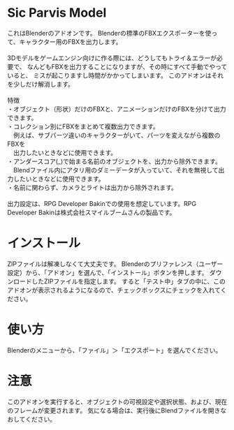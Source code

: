 # Sic Parvis Model
これはBlenderのアドオンです。
Blenderの標準のFBXエクスポーターを使って、キャラクター用のFBXを出力します。
<br>
<br>
3Dモデルをゲームエンジン向けに作る際には、どうしてもトライ＆エラーが必要で、
なんどもFBXを出力することになりますが、その時にすべて手動でやっていると、
ミスが起こりますし時間がかかってしまいます。
このアドオンはそれを少しだけ解消します。
<br>
<br>
特徴
<br>
・オブジェクト（形状）だけのFBXと、アニメーションだけのFBXを分けて出力できます。
<br>
・コレクション別にFBXをまとめて複数出力できます。<br>
　例えば、サブパーツ違いのキャラクターがいて、パーツを変えながら複数のFBXを<br>
　出力したいときなどに使用できます。
<br>
・アンダースコア(_)で始まる名前のオブジェクトを、出力から除外できます。<br>
　Blendファイル内にアタリ用のダミーデータが入っていて、それを無視して出力したいときなどに使用できます。
<br>
・名前に関わらず、カメラとライトは出力から除外されます。
<br>
<br>
出力設定は、RPG Developer Bakinでの使用を想定しています。RPG Developer Bakinは株式会社スマイルブームさんの製品です。


# インストール
ZIPファイルは解凍しなくて大丈夫です。
Blenderのプリファレンス（ユーザー設定）から、「アドオン」を選んで、「インストール」ボタンを押します。
ダウンロードしたZIPファイルを指定します。
すると「テスト中」タブの中に、このアドオンが表示されるようになるので、チェックボックスにチェックを入れてください。

# 使い方
Blenderのメニューから、「ファイル」＞「エクスポート」を選んでください。

# 注意
このアドオンを実行すると、オブジェクトの可視設定や選択状態、および、現在のフレームが変更されます。
気になる場合は、実行後にBlendファイルを開きなおしてください。

